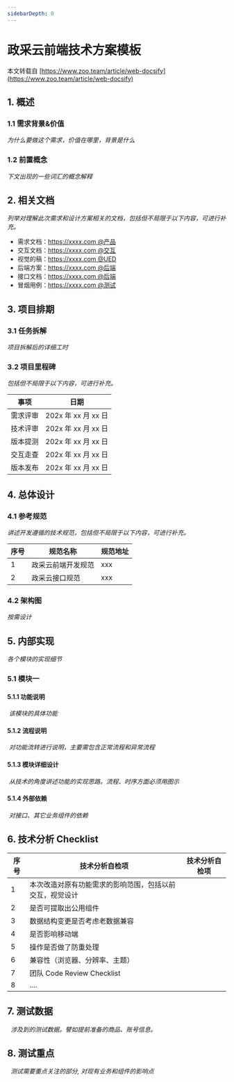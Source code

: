 ```yaml
---
sidebarDepth: 0
---
```


# 政采云前端技术方案模板

本文转载自 [https://www.zoo.team/article/web-docsify](https://www.zoo.team/article/web-docsify)

## 1. 概述

### 1.1 需求背景&价值

​*为什么要做这个需求，价值在哪里，背景是什么*

### 1.2 前置概念

​*下文出现的一些词汇的概念解释*

## 2. 相关文档

*列举对理解此次需求和设计方案相关的文档，包括但不局限于以下内容，可进行补充。*

- 需求文档：https://xxxx.com @产品
- 交互文档：https://xxxx.com @交互
- 视觉的稿：https://xxxx.com @UED
- 后端方案：https://xxxx.com @后端
- 接口文档：https://xxxx.com @后端
- 冒烟用例：https://xxxx.com @测试

## 3. 项目排期

### 3.1 任务拆解

*项目拆解后的详细工时*

### 3.2 项目里程碑

*包括但不局限于以下内容，可进行补充。*

| 事项    | 日期                |
| ------- | ------------------ |
| 需求评审 | 202x 年 xx 月 xx 日 |
| 技术评审 | 202x 年 xx 月 xx 日 |
| 版本提测 | 202x 年 xx 月 xx 日 |
| 交互走查 | 202x 年 xx 月 xx 日 |
| 版本发布 | 202x 年 xx 月 xx 日 |

## 4. 总体设计

### 4.1 参考规范

*讲述开发遵循的技术规范，包括但不局限于以下内容，可进行补充。*

| 序号 | 规范名称           | 规范地址 |
| ---  | ----------------- | ------ |
| 1    | 政采云前端开发规范  | xxx      |
| 2    | 政采云接口规范      | xxx      |

### 4.2 架构图

*按需设计*

## 5. 内部实现

*各个模块的实现细节*

### 5.1 模块一

#### 5.1.1 功能说明

​ *该模块的具体功能*

#### 5.1.2 流程说明

​ *对功能流转进行说明，主要需包含正常流程和异常流程*

#### 5.1.3 模块详细设计

​ *从技术的角度讲述功能的实现思路。流程、时序方面必须用图示*

#### 5.1.4 外部依赖

​ *对接口、其它业务组件的依赖*

## 6. 技术分析 Checklist

| 序号 | 技术分析自检项                                           | 技术分析自检项 |
| ---- | -------------------------------------------------------- | -------------- |
| 1    | 本次改造对原有功能需求的影响范围，包括以前交互，视觉设计 |                |
| 2    | 是否可提取出公用组件                                     |                |
| 3    | 数据结构变更是否考虑老数据兼容                           |                |
| 4    | 是否影响移动端                                           |                |
| 5    | 操作是否做了防重处理                                     |                |
| 6    | 兼容性（浏览器、分辨率、主题）                           |                |
| 7    | 团队 Code Review Checklist                               |                |
| 8    | ....                                                     |                |

## 7. 测试数据

​  *涉及到的测试数据。譬如提前准备的商品、账号信息。*

## 8. 测试重点

​  *测试需要重点关注的部分, 对现有业务和组件的影响点*
